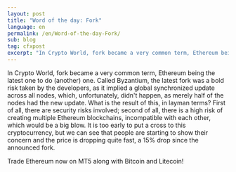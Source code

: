 ```yaml
---
layout: post
title: "Word of the day: Fork"
language: en
permalink: /en/Word-of-the-day-Fork/
sub: blog
tag: cfxpost
excerpt: "In Crypto World, fork became a very common term, Ethereum being the latest one to do (another) one. Called Byzantium, the latest fork was a bold risk taken by the developers, as it implied a global synchronized update across all nodes, which, unfortunately, didn't happen, as merely half of the nodes had the new update..."
---
```

In Crypto World, fork became a very common term, Ethereum being the latest one to do (another) one. Called Byzantium, the latest fork was a bold risk taken by the developers, as it implied a global synchronized update across all nodes, which, unfortunately, didn't happen, as merely half of the nodes had the new update. What is the result of this, in layman terms? First of all, there are security risks involved; second of all, there is a high risk of creating multiple Ethereum blockchains, incompatible with each other, which would be a big blow. It is too early to put a cross to this cryptocurrency, but we can see that people are starting to show their concern and the price is dropping quite fast, a 15% drop since the announced fork.

Trade Ethereum now on MT5 along with Bitcoin and Litecoin!

